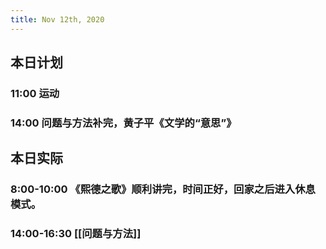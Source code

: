 ```yaml
---
title: Nov 12th, 2020
---
```


## 本日计划
### 11:00 运动
### 14:00 问题与方法补完，黄子平《文学的“意思”》
## 本日实际
### 8:00-10:00 《熙德之歌》顺利讲完，时间正好，回家之后进入休息模式。
### 14:00-16:30 [[问题与方法]]
### 
